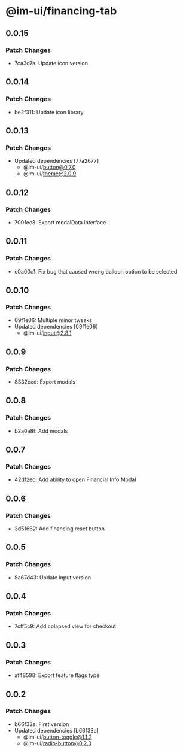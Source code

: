 # @im-ui/financing-tab

## 0.0.15

### Patch Changes

- 7ca3d7a: Update icon version

## 0.0.14

### Patch Changes

- be2f311: Update icon library

## 0.0.13

### Patch Changes

- Updated dependencies [77a2677]
  - @im-ui/button@0.7.0
  - @im-ui/theme@2.0.9

## 0.0.12

### Patch Changes

- 7001ec8: Export modalData interface

## 0.0.11

### Patch Changes

- c0a00c1: Fix bug that caused wrong balloon option to be selected

## 0.0.10

### Patch Changes

- 09f1e06: Multiple minor tweaks
- Updated dependencies [09f1e06]
  - @im-ui/input@2.8.1

## 0.0.9

### Patch Changes

- 8332eed: Export modals

## 0.0.8

### Patch Changes

- b2a0a8f: Add modals

## 0.0.7

### Patch Changes

- 42df2ec: Add ability to open Financial Info Modal

## 0.0.6

### Patch Changes

- 3d51662: Add financing reset button

## 0.0.5

### Patch Changes

- 8a67d43: Update input version

## 0.0.4

### Patch Changes

- 7cff5c9: Add colapsed view for checkout

## 0.0.3

### Patch Changes

- af48598: Export feature flags type

## 0.0.2

### Patch Changes

- b66f33a: First version
- Updated dependencies [b66f33a]
  - @im-ui/button-toggle@1.1.2
  - @im-ui/radio-button@0.2.3
